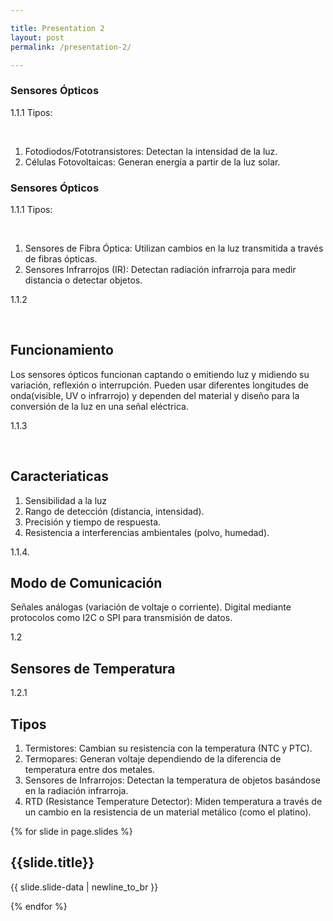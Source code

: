 ```yaml
---

title: Presentation 2
layout: post
permalink: /presentation-2/

---
```

<section>
  <section>
    <h1>Sensores Ópticos</h1>
    <p>1.1.1 Tipos:</p><br>
      <ol>
        <li>Fotodiodos/Fototransistores: Detectan la intensidad de la luz.</li>
        <li>Células Fotovoltaicas: Generan energía a partir de la luz solar.</li>
      </ol>
  </section>
  <section>
    <h1>Sensores Ópticos</h1>
    <p>1.1.1 Tipos:</p><br>
    <ol>
        <li>Sensores de Fibra Óptica: Utilizan cambios en la luz transmitida a través de fibras ópticas.</li>
        <li>Sensores Infrarrojos (IR): Detectan radiación infrarroja para medir distancia o detectar objetos.</li>
    </ol>
  </section>
</section>
<section>
  <p>1.1.2</p><br>
  <h2>Funcionamiento</h2>
  <p>Los sensores ópticos funcionan captando o emitiendo luz y midiendo su variación, reflexión o interrupción. Pueden usar diferentes longitudes de onda<span class="fragment highlight-red">(visible, UV o infrarrojo)</span> y dependen del material y diseño para la conversión de la luz en una señal eléctrica.</p>
</section>
<section>
  <p>1.1.3</p><br>
  <h2>Caracteriaticas</h2>
  <ol>
    <li clas="fragment">Sensibilidad a la luz</li>
    <li>Rango de detección <span class="fragment highlight-red">(distancia, intensidad).</span></li>
    <li>Precisión y tiempo de respuesta.</li>
    <li>Resistencia a interferencias ambientales <span class="fragment highlight-red">(polvo, humedad).</span></li>
  </ol>
</section>
<section>
  <p>1.1.4.</p>
  <h2>Modo de Comunicación</h2>
  <p>Señales análogas <span class="fragment highlight-red">(variación de voltaje o corriente)</span>. Digital mediante protocolos como I2C o SPI para transmisión de datos.</p>
</section>
<section>
  <section data-background="{{site.baseurl}}/_posts/temperatura.jpg" data-background-repeat="repeat" data-background-size="100px">
    <p>1.2</p>
    <h2>Sensores de Temperatura</h2>
  </section>
  <section>
    <p>1.2.1</p>
    <h2>Tipos</h2>    
    <ol>
      <li>Termistores: Cambian su resistencia con la temperatura <span class="fragment highlight-red">(NTC y PTC)</span>.</li>
      <li>Termopares: Generan voltaje dependiendo de la diferencia de temperatura entre dos metales.</li>
      <li>Sensores de Infrarrojos: Detectan la temperatura de objetos basándose en la radiación infrarroja.</li>
      <li>RTD <span class="fragment highlight-red">(Resistance Temperature Detector)</span>: Miden temperatura a través de un cambio en la resistencia de un material metálico <span class="fragment highlight-red">(como el platino)</span>.</li>
    </ol>
  </section>
</section>


{% for slide in page.slides %}
                    
<section data-background="{% if slide.background %}{{slide.background}}{% else %}{{page.background}}{% endif %}"><h1>{{slide.title}}</h1><p>{{ slide.slide-data | newline_to_br }}</p></section>
                    
{% endfor %}
